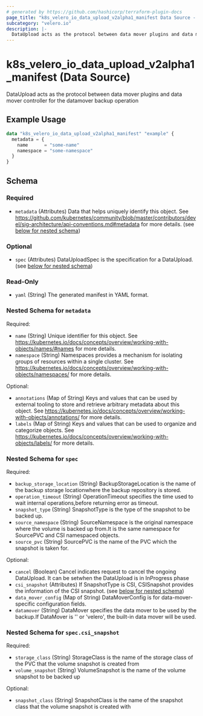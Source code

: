 ```yaml
---
# generated by https://github.com/hashicorp/terraform-plugin-docs
page_title: "k8s_velero_io_data_upload_v2alpha1_manifest Data Source - terraform-provider-k8s"
subcategory: "velero.io"
description: |-
  DataUpload acts as the protocol between data mover plugins and data mover controller for the datamover backup operation
---
```


# k8s_velero_io_data_upload_v2alpha1_manifest (Data Source)

DataUpload acts as the protocol between data mover plugins and data mover controller for the datamover backup operation

## Example Usage

```terraform
data "k8s_velero_io_data_upload_v2alpha1_manifest" "example" {
  metadata = {
    name      = "some-name"
    namespace = "some-namespace"
  }
}
```

<!-- schema generated by tfplugindocs -->
## Schema

### Required

- `metadata` (Attributes) Data that helps uniquely identify this object. See https://github.com/kubernetes/community/blob/master/contributors/devel/sig-architecture/api-conventions.md#metadata for more details. (see [below for nested schema](#nestedatt--metadata))

### Optional

- `spec` (Attributes) DataUploadSpec is the specification for a DataUpload. (see [below for nested schema](#nestedatt--spec))

### Read-Only

- `yaml` (String) The generated manifest in YAML format.

<a id="nestedatt--metadata"></a>
### Nested Schema for `metadata`

Required:

- `name` (String) Unique identifier for this object. See https://kubernetes.io/docs/concepts/overview/working-with-objects/names/#names for more details.
- `namespace` (String) Namespaces provides a mechanism for isolating groups of resources within a single cluster. See https://kubernetes.io/docs/concepts/overview/working-with-objects/namespaces/ for more details.

Optional:

- `annotations` (Map of String) Keys and values that can be used by external tooling to store and retrieve arbitrary metadata about this object. See https://kubernetes.io/docs/concepts/overview/working-with-objects/annotations/ for more details.
- `labels` (Map of String) Keys and values that can be used to organize and categorize objects. See https://kubernetes.io/docs/concepts/overview/working-with-objects/labels/ for more details.


<a id="nestedatt--spec"></a>
### Nested Schema for `spec`

Required:

- `backup_storage_location` (String) BackupStorageLocation is the name of the backup storage locationwhere the backup repository is stored.
- `operation_timeout` (String) OperationTimeout specifies the time used to wait internal operations,before returning error as timeout.
- `snapshot_type` (String) SnapshotType is the type of the snapshot to be backed up.
- `source_namespace` (String) SourceNamespace is the original namespace where the volume is backed up from.It is the same namespace for SourcePVC and CSI namespaced objects.
- `source_pvc` (String) SourcePVC is the name of the PVC which the snapshot is taken for.

Optional:

- `cancel` (Boolean) Cancel indicates request to cancel the ongoing DataUpload. It can be setwhen the DataUpload is in InProgress phase
- `csi_snapshot` (Attributes) If SnapshotType is CSI, CSISnapshot provides the information of the CSI snapshot. (see [below for nested schema](#nestedatt--spec--csi_snapshot))
- `data_mover_config` (Map of String) DataMoverConfig is for data-mover-specific configuration fields.
- `datamover` (String) DataMover specifies the data mover to be used by the backup.If DataMover is '' or 'velero', the built-in data mover will be used.

<a id="nestedatt--spec--csi_snapshot"></a>
### Nested Schema for `spec.csi_snapshot`

Required:

- `storage_class` (String) StorageClass is the name of the storage class of the PVC that the volume snapshot is created from
- `volume_snapshot` (String) VolumeSnapshot is the name of the volume snapshot to be backed up

Optional:

- `snapshot_class` (String) SnapshotClass is the name of the snapshot class that the volume snapshot is created with
